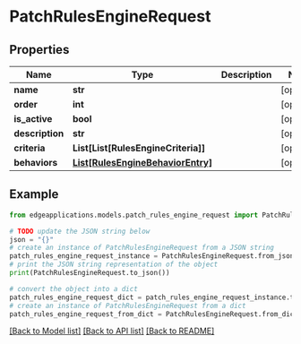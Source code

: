 # PatchRulesEngineRequest


## Properties

Name | Type | Description | Notes
------------ | ------------- | ------------- | -------------
**name** | **str** |  | [optional] 
**order** | **int** |  | [optional] 
**is_active** | **bool** |  | [optional] 
**description** | **str** |  | [optional] 
**criteria** | **List[List[RulesEngineCriteria]]** |  | [optional] 
**behaviors** | [**List[RulesEngineBehaviorEntry]**](RulesEngineBehaviorEntry.md) |  | [optional] 

## Example

```python
from edgeapplications.models.patch_rules_engine_request import PatchRulesEngineRequest

# TODO update the JSON string below
json = "{}"
# create an instance of PatchRulesEngineRequest from a JSON string
patch_rules_engine_request_instance = PatchRulesEngineRequest.from_json(json)
# print the JSON string representation of the object
print(PatchRulesEngineRequest.to_json())

# convert the object into a dict
patch_rules_engine_request_dict = patch_rules_engine_request_instance.to_dict()
# create an instance of PatchRulesEngineRequest from a dict
patch_rules_engine_request_from_dict = PatchRulesEngineRequest.from_dict(patch_rules_engine_request_dict)
```
[[Back to Model list]](../README.md#documentation-for-models) [[Back to API list]](../README.md#documentation-for-api-endpoints) [[Back to README]](../README.md)


